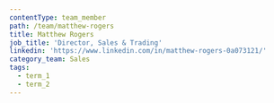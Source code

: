 ```yaml
---
contentType: team_member
path: /team/matthew-rogers
title: Matthew Rogers
job_title: 'Director, Sales & Trading'
linkedin: 'https://www.linkedin.com/in/matthew-rogers-0a073121/'
category_team: Sales
tags:
  - term_1
  - term_2
---
```


